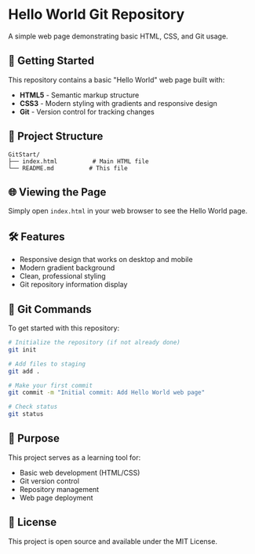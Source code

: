 # Hello World Git Repository

A simple web page demonstrating basic HTML, CSS, and Git usage.

## 🚀 Getting Started

This repository contains a basic "Hello World" web page built with:

- **HTML5** - Semantic markup structure
- **CSS3** - Modern styling with gradients and responsive design
- **Git** - Version control for tracking changes

## 📁 Project Structure

```
GitStart/
├── index.html          # Main HTML file
└── README.md          # This file
```

## 🌐 Viewing the Page

Simply open `index.html` in your web browser to see the Hello World page.

## 🛠️ Features

- Responsive design that works on desktop and mobile
- Modern gradient background
- Clean, professional styling
- Git repository information display

## 📝 Git Commands

To get started with this repository:

```bash
# Initialize the repository (if not already done)
git init

# Add files to staging
git add .

# Make your first commit
git commit -m "Initial commit: Add Hello World web page"

# Check status
git status
```

## 🎯 Purpose

This project serves as a learning tool for:
- Basic web development (HTML/CSS)
- Git version control
- Repository management
- Web page deployment

## 📄 License

This project is open source and available under the MIT License.
